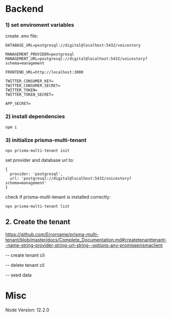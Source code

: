 # Backend

### 1) set enviroment variables

create .env file:
```
DATABASE_URL=postgresql://digital@localhost:5432/voicestory

MANAGEMENT_PROVIDER=postgresql
MANAGEMENT_URL=postgresql://digital@localhost:5432/voicestory?schema=management

FRONTEND_URL=http://localhost:3000

TWITTER_CONSUMER_KEY=
TWITTER_CONSUMER_SECRET=
TWITTER_TOKEN=
TWITTER_TOKEN_SECRET=

APP_SECRET=
```

### 2) install dependencies

```
npm i
```

### 3) initialize prisma-multi-tenant

```
npx prisma-multi-tenant init
```
set provider and database url to:
```
{
  provider: 'postgresql',
  url: 'postgresql://digital@localhost:5432/voicestory?schema=management'
}
```


check if prisma-multi-tenant is installed correctly:
```
npx prisma-multi-tenant list
```

## 2. Create the tenant

https://github.com/Errorname/prisma-multi-tenant/blob/master/docs/Complete_Documentation.md#createtenanttenant--name-string-provider-string-url-string--options-any-promiseprismaclient

-- create tenant cli

-- delete tenant cli

-- seed data


# Misc
Node Version: 12.2.0
